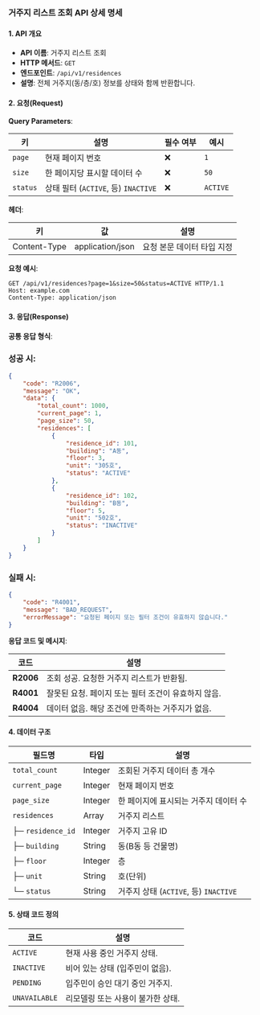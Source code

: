### 거주지 리스트 조회 API 상세 명세
#### **1. API 개요**
- **API 이름**: 거주지 리스트 조회
- **HTTP 메서드**: `GET`
- **엔드포인트**: `/api/v1/residences`
- **설명**: 전체 거주지(동/층/호) 정보를 상태와 함께 반환합니다.

#### **2. 요청(Request)**
**Query Parameters**:

| **키** | **설명** | **필수 여부** | **예시** |
| --- | --- | --- | --- |
| `page` | 현재 페이지 번호 | ❌ | `1` |
| `size` | 한 페이지당 표시할 데이터 수 | ❌ | `50` |
| `status` | 상태 필터 (`ACTIVE`, 등) `INACTIVE` | ❌ | `ACTIVE` |
**헤더**:

| **키** | **값** | **설명** |
| --- | --- | --- |
| Content-Type | application/json | 요청 본문 데이터 타입 지정 |
**요청 예시**:
``` http
GET /api/v1/residences?page=1&size=50&status=ACTIVE HTTP/1.1
Host: example.com
Content-Type: application/json
```
#### **3. 응답(Response)**
**공통 응답 형식**:
### 성공 시:
``` json
{
    "code": "R2006",
    "message": "OK",
    "data": {
        "total_count": 1000,
        "current_page": 1,
        "page_size": 50,
        "residences": [
            {
                "residence_id": 101,
                "building": "A동",
                "floor": 3,
                "unit": "305호",
                "status": "ACTIVE"
            },
            {
                "residence_id": 102,
                "building": "B동",
                "floor": 5,
                "unit": "502호",
                "status": "INACTIVE"
            }
        ]
    }
}
```
### 실패 시:
``` json
{
    "code": "R4001",
    "message": "BAD_REQUEST",
    "errorMessage": "요청된 페이지 또는 필터 조건이 유효하지 않습니다."
}
```
**응답 코드 및 메시지**:

| **코드** | **설명** |
| --- | --- |
| **R2006** | 조회 성공. 요청한 거주지 리스트가 반환됨. |
| **R4001** | 잘못된 요청. 페이지 또는 필터 조건이 유효하지 않음. |
| **R4004** | 데이터 없음. 해당 조건에 만족하는 거주지가 없음. |
#### **4. 데이터 구조**

| **필드명** | **타입** | **설명** |
| --- | --- | --- |
| `total_count` | Integer | 조회된 거주지 데이터 총 개수 |
| `current_page` | Integer | 현재 페이지 번호 |
| `page_size` | Integer | 한 페이지에 표시되는 거주지 데이터 수 |
| `residences` | Array | 거주지 리스트 |
| ├─ `residence_id` | Integer | 거주지 고유 ID |
| ├─ `building` | String | 동(B동 등 건물명) |
| ├─ `floor` | Integer | 층 |
| ├─ `unit` | String | 호(단위) |
| └─ `status` | String | 거주지 상태 (`ACTIVE`, 등) `INACTIVE` |
#### **5. 상태 코드 정의**

| **코드** | **설명** |
| --- | --- |
| `ACTIVE` | 현재 사용 중인 거주지 상태. |
| `INACTIVE` | 비어 있는 상태 (입주민이 없음). |
| `PENDING` | 입주민이 승인 대기 중인 거주지. |
| `UNAVAILABLE` | 리모델링 또는 사용이 불가한 상태. |
